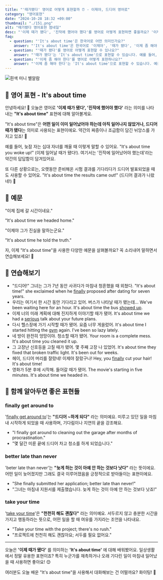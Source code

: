 ```yaml
---
title: "'때가됐다' 영어로 어떻게 표현할까 ⏰ - 이제야, 드디어 영어로"
category: "영어표현"
date: "2024-10-28 18:32 +09:00"
thumbnail: "./151.png"
alt: "때가됐다 영어표현 썸네일"
desc: "'이제 때가 됐다', '진작에 했어야 했다'를 영어로 어떻게 표현하면 좋을까요? '이제 집에 갈 시간이네요.', '드디어 그가 진실을 말하는군요.' 등을 영어로 표현하는 법을 배워봅시다. 다양한 예문을 통해서 연습하고 본인의 표현으로 만들어 보세요."
faq:
  - question: "'It's about time'은 한국어로 어떤 의미인가요?"
    answer: "'It's about time'은 한국어로 '이제야', '때가 됐다', '이제 좀 해야 한다' 등으로 번역될 수 있습니다. 주로 어떤 일이 오랫동안 미뤄졌거나 기다려온 상황에서 마침내 이루어졌을 때 사용됩니다."
  - question: "'때가 됐다'를 영어로 어떻게 표현할 수 있나요?"
    answer: "'때가 됐다'는 'It's about time'으로 표현할 수 있습니다. 예를 들어, '이제 그 문제를 해결할 때가 됐다'는 'It's about time we solved that problem'으로 말할 수 있습니다."
  - question: "'이제 좀 해야 한다'를 영어로 어떻게 표현하나요?"
    answer: "'이제 좀 해야 한다'는 'It's about time'으로 표현할 수 있습니다. 예를 들어, '이제 우리 여행 계획 을 세워야해'는 'It's about time we made travel plans'로 표현할 수 있습니다."
---
```


![흰색 미니 벨알람](./151-1.jpg)

## 🌟 영어 표현 - It's about time

안녕하세요! 👋 오늘은 영어로 **'이제 때가 됐다', '진작에 했어야 했다'** 라는 의미를 나타내는 **"It's about time"** 표현에 대해 알아볼게요.

"It's about time"은 **어떤 일이 이미 일어났어야 하는데 아직 일어나지 않았거나, 드디어 때가 됐다**는 의미로 사용되는 표현이에요. 약간의 짜증이나 조급함이 담긴 뉘앙스를 가지고 있죠! 😤

예를 들어, 늦잠 자는 십대 자녀를 깨울 때 이렇게 말할 수 있어요. "It's about time you woke up!" (이제 일어날 때가 됐다!). 여기서는 '진작에 일어났어야 했는데'라는 약간의 답답함이 담겨있어요.

또 다른 상황으로는, 오랫동안 준비해온 시험 결과를 기다리다가 드디어 발표되었을 때도 사용할 수 있어요. "It's about time the results came out!" (드디어 결과가 나왔네!) 🎉

## 📖 예문

"이제 집에 갈 시간이네요."

"It's about time we headed home."

"이제야 그가 진실을 말하는군요."

"It's about time he told the truth."

자, 이제 "It's about time"을 사용한 다양한 예문을 살펴볼까요? 꼭 소리내어 말하면서 연습해보세요! 🚀

## 💬 연습해보기

<ul data-interactive-list>
  <li data-interactive-item>
    <span data-toggler>"드디어!" 그녀는 그가 7년 동안 사귀다가 마침내 청혼했을 때 외쳤다.</span>
    <span data-answer>"It's about time!" she exclaimed when he <a href="/blog/in-english/182.finally/">finally</a> proposed after dating for seven years.</span>
  </li>
  <li data-interactive-item>
    <span data-toggler>우리는 여기서 한 시간 동안 기다리고 있어. 버스가 나타날 때가 됐는데...</span>
    <span data-answer>We've been waiting here for an hour. It's about time the bus <a href="late to work no matter what the boss says.">showed up</a>.</span>
  </li>
  <li data-interactive-item>
    <span data-toggler>이제 너의 미래 계획에 대해 진지하게 이야기할 때가 됐어.</span>
    <span data-answer>It's about time we had a <a href="/blog/in-english/146.serious/">serious</a> talk about your future plans.</span>
  </li>
  <li data-interactive-item>
    <span data-toggler>다시 헬스장에 가기 시작할 때가 됐어. 요즘 너무 게을렀어.</span>
    <span data-answer>It's about time I started hitting the <a href="/blog/in-english/431.gym/">gym</a> again. I've been so lazy lately.</span>
  </li>
  <li data-interactive-item>
    <span data-toggler>네 방이 완전히 엉망이야. 청소할 때가 됐어.</span>
    <span data-answer>Your room is a complete mess. It's about time you cleaned it up.</span>
  </li>
  <li data-interactive-item>
    <span data-toggler>그 고장난 신호등을 고칠 때가 됐어. 몇 주째 고장 나 있었어.</span>
    <span data-answer>It's about time they fixed that broken traffic light. It's been out for weeks.</span>
  </li>
  <li data-interactive-item>
    <span data-toggler>헤이, 드디어 머리를 잘랐네! 이제야 잘랐구나!</span>
    <span data-answer>Hey, you <a href="/blog/in-english/182.finally/">finally</a> cut your hair! It's about time!</span>
  </li>
  <li data-interactive-item>
    <span data-toggler>영화가 5분 후에 시작해. 들어갈 때가 됐어.</span>
    <span data-answer>The movie's starting in five minutes. It's about time we headed in.</span>
  </li>
</ul>

## 🤝 함께 알아두면 좋은 표현들

### finally get around to

'[finally get around to](/blog/in-english/049.get-around-to-something/)'는 **"드디어 ~하게 되다"** 라는 의미예요. 미루고 있던 일을 마침내 시작하게 되었을 때 사용하며, 기다림이나 지연의 끝을 강조해요.

- "I finally got around to cleaning out the garage after months of procrastination."
- "몇 달간 미룬 끝에 드디어 차고 청소를 하게 되었습니다."

### better late than never

'beter late than never'는 **"늦게 하는 것이 아예 안 하는 것보다 낫다"** 라는 뜻이에요. 어떤 일이 늦어졌지만 그래도 결국 이루어졌음을 긍정적으로 받아들이는 표현이에요.

- "She finally submitted her application; better late than never!"
- "그녀는 마침내 지원서를 제출했습니다. 늦게 하는 것이 아예 안 하는 것보다 낫죠!"

### take your time

'[take your time](/blog/in-english/215.take-one's-time/)'은 **"천천히 해도 괜찮다"** 라는 의미예요. 서두르지 않고 충분한 시간을 가지고 행동하라는 뜻으로, 어떤 일을 할 때 여유를 가지라는 조언을 나타내요.

- "Take your time with the project; there's no rush."
- "프로젝트에 천천히 해도 괜찮아요; 서두를 필요 없어요."

---

오늘은 **'이제 때가 됐다'** 를 의미하는 **'It's about time'** 에 대해 배워봤어요. 일상생활에서 정말 유용한 표현이죠? 특히 누군가를 재촉하거나 오래 기다린 일이 마침내 일어났을 때 사용하면 좋아요! 😊

여러분도 오늘 배운 "It's about time"을 사용해서 대화해보는 건 어떨까요? 화이팅! 💪
